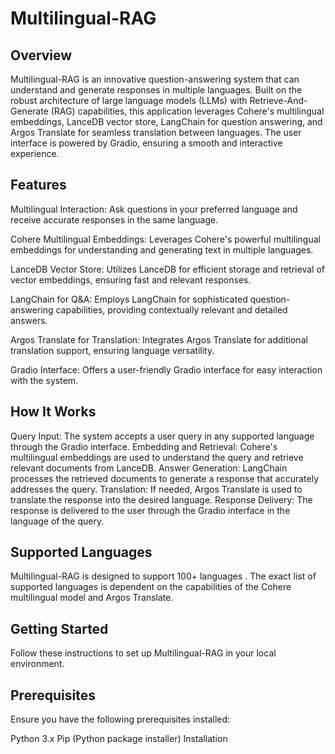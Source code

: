 # Multilingual-RAG

## Overview
Multilingual-RAG is an innovative question-answering system that can understand and generate responses in multiple languages. Built on the robust architecture of large language models (LLMs) with Retrieve-And-Generate (RAG) capabilities, this application leverages Cohere's multilingual embeddings, LanceDB vector store, LangChain for question answering, and Argos Translate for seamless translation between languages. The user interface is powered by Gradio, ensuring a smooth and interactive experience.

## Features
Multilingual Interaction: Ask questions in your preferred language and receive accurate responses in the same language.

Cohere Multilingual Embeddings: Leverages Cohere's powerful multilingual embeddings for understanding and generating text in multiple languages.

LanceDB Vector Store: Utilizes LanceDB for efficient storage and retrieval of vector embeddings, ensuring fast and relevant responses.

LangChain for Q&A: Employs LangChain for sophisticated question-answering capabilities, providing contextually relevant and detailed answers.

Argos Translate for Translation: Integrates Argos Translate for additional translation support, ensuring language versatility.

Gradio Interface: Offers a user-friendly Gradio interface for easy interaction with the system.

## How It Works
Query Input: The system accepts a user query in any supported language through the Gradio interface.
Embedding and Retrieval: Cohere's multilingual embeddings are used to understand the query and retrieve relevant documents from LanceDB.
Answer Generation: LangChain processes the retrieved documents to generate a response that accurately addresses the query.
Translation: If needed, Argos Translate is used to translate the response into the desired language.
Response Delivery: The response is delivered to the user through the Gradio interface in the language of the query.

## Supported Languages
Multilingual-RAG is designed to support 100+ languages . The exact list of supported languages is dependent on the capabilities of the Cohere multilingual model and Argos Translate.


## Getting Started
Follow these instructions to set up Multilingual-RAG in your local environment.

## Prerequisites
Ensure you have the following prerequisites installed:

Python 3.x
Pip (Python package installer)
Installation
